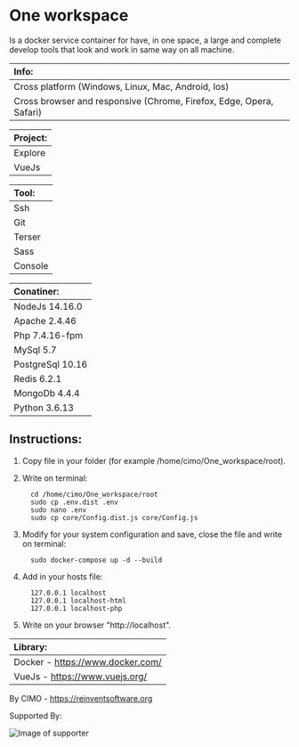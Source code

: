 One workspace
==============

Is a docker service container for have, in one space, a large and complete develop tools that look and work in same way on all machine.

| Info: |
|:---|
| Cross platform (Windows, Linux, Mac, Android, Ios) |
| Cross browser and responsive (Chrome, Firefox, Edge, Opera, Safari) |

| Project: |
|:---|
| Explore |
| VueJs |

| Tool: |
|:---|
| Ssh |
| Git |
| Terser |
| Sass |
| Console |

| Conatiner: |
|:---|
| NodeJs 14.16.0 |
| Apache 2.4.46 |
| Php 7.4.16-fpm |
| MySql 5.7 |
| PostgreSql 10.16 |
| Redis 6.2.1 |
| MongoDb 4.4.4 |
| Python 3.6.13 |

## Instructions:
1) Copy file in your folder (for example /home/cimo/One_workspace/root).

2) Write on terminal:

         cd /home/cimo/One_workspace/root
         sudo cp .env.dist .env
         sudo nano .env
         sudo cp core/Config.dist.js core/Config.js

3) Modify for your system configuration and save, close the file and write on terminal:

         sudo docker-compose up -d --build

4) Add in your hosts file:

         127.0.0.1 localhost
         127.0.0.1 localhost-html
         127.0.0.1 localhost-php

5) Write on your browser "http://localhost".

| Library: |
|:---|
| Docker - https://www.docker.com/ |
| VueJs - https://www.vuejs.org/ |

By CIMO - https://reinventsoftware.org

Supported By:

![Image of supporter](https://avatars0.githubusercontent.com/u/878437?s=200&v=4)
